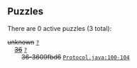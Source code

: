 ## Puzzles

There are 0 active puzzles (3 total):


<del>unknown</del> [`?`](../master/?)<br/>
&nbsp;&nbsp;&nbsp;&nbsp;[<del>36</del>](https://github.com/jcabi/jcabi-email/issues/36) [`?`](../master/?)<br/>
&nbsp;&nbsp;&nbsp;&nbsp;&nbsp;&nbsp;&nbsp;&nbsp;<del>36-3609fbd6</del> [`Protocol.java:100-104`](../master/src/main/java/com/jcabi/email/Protocol.java#L100-L104)<br/>